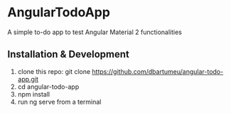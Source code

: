 # AngularTodoApp

A simple to-do app to test Angular Material 2 functionalities

## Installation & Development

1. clone this repo: git clone https://github.com/dbartumeu/angular-todo-app.git
2. cd angular-todo-app
3. npm install
4. run ng serve from a terminal

